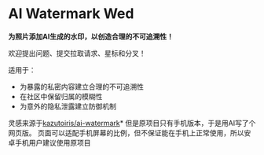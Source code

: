 # AI Watermark Wed

**为照片添加AI生成的水印，以创造合理的不可追溯性！**

欢迎提出问题、提交拉取请求、星标和分叉！

适用于：

- 为暴露的私密内容建立合理的不可追溯性
- 在社区中保留归属的模糊性
- 为意外的隐私泄露建立防御机制

灵感来源于[kazutoiris/ai-watermark](https://github.com/kazutoiris/ai-watermark)*
但是原项目只有手机版本，于是用AI写了个网页版。
页面可以适配手机屏幕的比例，但不保证能在手机上正常使用，所以安卓手机用户建议使用原项目
